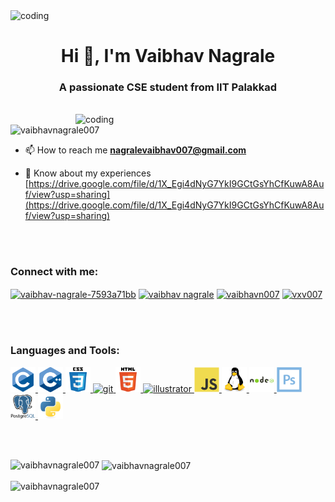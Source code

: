 <img alt="coding" src="https://camo.githubusercontent.com/ba9f3bd30647e352a3f5e1e45eb45c6ec7bad6155cd16aaedf4a426738da0ca5/68747470733a2f2f696e646f616e616c79746963612e636f6d2f7374617469632f696d616765732f62616e6e6572722e676966">

<h1 align="center">Hi 👋, I'm Vaibhav Nagrale</h1>
<h3 align="center">A passionate CSE student from IIT Palakkad</h3>
<br>

<img align="right" alt="coding" width="400" src="https://media3.giphy.com/media/qgQUggAC3Pfv687qPC/giphy.gif?cid=ecf05e47jwl43bvyq9ightt8pa92n5jtd1l2l1quledtal4j&rid=giphy.gif&ct=g">

<p align="left"> <img src="https://komarev.com/ghpvc/?username=vaibhavnagrale007&label=Profile%20views&color=0e75b6&style=flat" alt="vaibhavnagrale007" /> </p>

- 📫 How to reach me **nagralevaibhav007@gmail.com**

- 📄 Know about my experiences [https://drive.google.com/file/d/1X_Egi4dNyG7YkI9GCtGsYhCfKuwA8Auf/view?usp=sharing](https://drive.google.com/file/d/1X_Egi4dNyG7YkI9GCtGsYhCfKuwA8Auf/view?usp=sharing)

<br><br>

<h3 align="left">Connect with me:</h3>
<p align="left">
<a href="https://linkedin.com/in/vaibhav-nagrale-7593a71bb" target="blank"><img align="center" src="https://raw.githubusercontent.com/rahuldkjain/github-profile-readme-generator/master/src/images/icons/Social/linked-in-alt.svg" alt="vaibhav-nagrale-7593a71bb" height="30" width="40" /></a>
<a href="https://fb.com/vaibhav nagrale" target="blank"><img align="center" src="https://raw.githubusercontent.com/rahuldkjain/github-profile-readme-generator/master/src/images/icons/Social/facebook.svg" alt="vaibhav nagrale" height="30" width="40" /></a>
<a href="https://instagram.com/vaibhavn007" target="blank"><img align="center" src="https://raw.githubusercontent.com/rahuldkjain/github-profile-readme-generator/master/src/images/icons/Social/instagram.svg" alt="vaibhavn007" height="30" width="40" /></a>
<a href="https://codeforces.com/profile/vxv007" target="blank"><img align="center" src="https://raw.githubusercontent.com/rahuldkjain/github-profile-readme-generator/master/src/images/icons/Social/codeforces.svg" alt="vxv007" height="30" width="40" /></a>
</p>

<br><br>

<h3 align="left">Languages and Tools:</h3>
<p align="left"> <a href="https://www.cprogramming.com/" target="_blank" rel="noreferrer"> <img src="https://raw.githubusercontent.com/devicons/devicon/master/icons/c/c-original.svg" alt="c" width="40" height="40"/> </a> <a href="https://www.w3schools.com/cpp/" target="_blank" rel="noreferrer"> <img src="https://raw.githubusercontent.com/devicons/devicon/master/icons/cplusplus/cplusplus-original.svg" alt="cplusplus" width="40" height="40"/> </a> <a href="https://www.w3schools.com/css/" target="_blank" rel="noreferrer"> <img src="https://raw.githubusercontent.com/devicons/devicon/master/icons/css3/css3-original-wordmark.svg" alt="css3" width="40" height="40"/> </a> <a href="https://git-scm.com/" target="_blank" rel="noreferrer"> <img src="https://www.vectorlogo.zone/logos/git-scm/git-scm-icon.svg" alt="git" width="40" height="40"/> </a> <a href="https://www.w3.org/html/" target="_blank" rel="noreferrer"> <img src="https://raw.githubusercontent.com/devicons/devicon/master/icons/html5/html5-original-wordmark.svg" alt="html5" width="40" height="40"/> </a> <a href="https://www.adobe.com/in/products/illustrator.html" target="_blank" rel="noreferrer"> <img src="https://www.vectorlogo.zone/logos/adobe_illustrator/adobe_illustrator-icon.svg" alt="illustrator" width="40" height="40"/> </a> <a href="https://developer.mozilla.org/en-US/docs/Web/JavaScript" target="_blank" rel="noreferrer"> <img src="https://raw.githubusercontent.com/devicons/devicon/master/icons/javascript/javascript-original.svg" alt="javascript" width="40" height="40"/> </a> <a href="https://www.linux.org/" target="_blank" rel="noreferrer"> <img src="https://raw.githubusercontent.com/devicons/devicon/master/icons/linux/linux-original.svg" alt="linux" width="40" height="40"/> </a> <a href="https://nodejs.org" target="_blank" rel="noreferrer"> <img src="https://raw.githubusercontent.com/devicons/devicon/master/icons/nodejs/nodejs-original-wordmark.svg" alt="nodejs" width="40" height="40"/> </a> <a href="https://www.photoshop.com/en" target="_blank" rel="noreferrer"> <img src="https://raw.githubusercontent.com/devicons/devicon/master/icons/photoshop/photoshop-line.svg" alt="photoshop" width="40" height="40"/> </a> <a href="https://www.postgresql.org" target="_blank" rel="noreferrer"> <img src="https://raw.githubusercontent.com/devicons/devicon/master/icons/postgresql/postgresql-original-wordmark.svg" alt="postgresql" width="40" height="40"/> </a> <a href="https://www.python.org" target="_blank" rel="noreferrer"> <img src="https://raw.githubusercontent.com/devicons/devicon/master/icons/python/python-original.svg" alt="python" width="40" height="40"/> </a> </p>

<br><br>

<p><img align="left" src="https://github-readme-stats.vercel.app/api/top-langs?username=vaibhavnagrale007&show_icons=true&locale=en&layout=compact" alt="vaibhavnagrale007" /></p>

<p>&nbsp;<img align="center" src="https://github-readme-stats.vercel.app/api?username=vaibhavnagrale007&show_icons=true&locale=en" alt="vaibhavnagrale007" /></p>

<p><img align="center" src="https://github-readme-streak-stats.herokuapp.com/?user=vaibhavnagrale007&" alt="vaibhavnagrale007" /></p>

